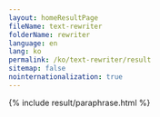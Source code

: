 ```yaml
---
layout: homeResultPage
fileName: text-rewriter
folderName: rewriter
language: en
lang: ko
permalink: /ko/text-rewriter/result
sitemap: false
nointernationalization: true
---
```

{% include result/paraphrase.html %}

<script src="/js/result/paraprashing.js" data-foldername="{{page.folderName}}" data-lang="{{page.lang}}"></script>
